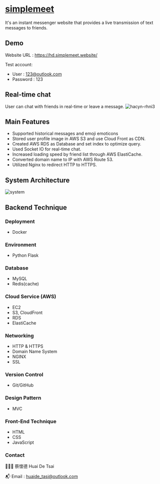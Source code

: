 # [simplemeet](https://hd.simplemeet.website/)

It's an instant messenger website that provides a live transmission of text messages to friends.

## Demo

Website URL : https://hd.simplemeet.website/

Test account:
* User : 123@outlook.com
* Password : 123

## Real-time chat

User can chat with friends in real-time or leave a message.
![hacyn-rhni3](https://user-images.githubusercontent.com/93437400/211187622-d2695e6f-f2e5-41b3-bdbe-619bfc2a4a5a.gif)


## Main Features

* Supported historical messages and emoji emoticons
* Stored user profile image in AWS S3 and use Cloud Front as CDN.
* Created AWS RDS as Database and set index to optimize query.
* Used Socket IO for real-time chat.
* Increased loading speed by friend list through AWS ElastiCache.
* Converted domain name to IP with AWS Route 53.
* Utilized Nginx to redirect HTTP to HTTPS.

## System Architecture
![system](https://user-images.githubusercontent.com/93437400/210485986-de26db95-f66b-47b8-bd03-c1f834e46520.png)


## Backend Technique

### Deployment
* Docker

### Environment
* Python Flask

### Database
* MySQL
* Redis(cache)

### Cloud Service (AWS)
* EC2
* S3, CloudFront
* RDS
* ElastiCache

### Networking
* HTTP & HTTPS
* Domain Name System
* NGINX
* SSL

### Version Control
* Git/GitHub

### Design Pattern
* MVC

### Front-End Technique
* HTML
* CSS
* JavaScript

### Contact

👨🏻‍💻 蔡懷德 Huai De Tsai

📬 Email : huaide_tasi@outlook.com
